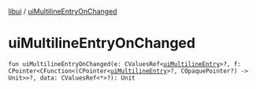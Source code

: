 [libui](README.md) / [uiMultilineEntryOnChanged](ui-multiline-entry-on-changed.md)

# uiMultilineEntryOnChanged

`fun uiMultilineEntryOnChanged(e: CValuesRef<`[`uiMultilineEntry`](ui-multiline-entry.md)`>?, f: CPointer<CFunction<(CPointer<`[`uiMultilineEntry`](ui-multiline-entry.md)`>?, COpaquePointer?) -> Unit>>?, data: CValuesRef<*>?): Unit`
